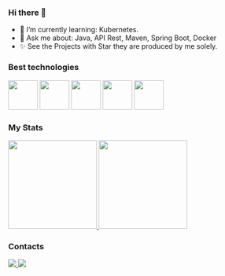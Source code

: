 ### Hi there 👋

- 🌱 I’m currently learning: Kubernetes.
- 💬 Ask me about: Java, API Rest, Maven, Spring Boot, Docker
- ✨ See the Projects with Star they are produced by me solely.

### Best technologies

<div>
  <img src="https://cdn.jsdelivr.net/gh/devicons/devicon/icons/java/java-original-wordmark.svg" width="60"/>
  <img src="https://cdn.jsdelivr.net/gh/devicons/devicon/icons/spring/spring-plain-wordmark.svg" width="60"/>
  <img src="https://cdn.jsdelivr.net/gh/devicons/devicon/icons/mysql/mysql-original-wordmark.svg" width="60"/>       
  <img src="https://cdn.jsdelivr.net/gh/devicons/devicon/icons/apache/apache-original-wordmark.svg" width="60"/>
  <img src="https://cdn.jsdelivr.net/gh/devicons/devicon/icons/docker/docker-original-wordmark.svg" width="60"/>
</div>

### My Stats

<div>
  <a href="https://github.com/Henrique-Villarrazo">
     <img  height="180em" src="https://github-readme-stats.vercel.app/api/top-langs/?username=Henrique-Villarrazo&layout=compact&langs_count=7&theme=dark"/>
      <img height="180em" src="https://github-readme-stats.vercel.app/api?username=Henrique-      Villarrazo&show_icons=true&theme=dark&include_all_commits=true&count_private=true" />
  </a>
</div>

### Contacts

<div>
  <a href="https://www.linkedin.com/in/henrique-villarrazo-java/">
    <img src="https://img.shields.io/badge/LinkedIn-0077B5?style=for-the-badge&logo=linkedin&logoColor=white" />
  </a>
 <a href="https://www.instagram.com/h_villarrazo/">
    <img src="https://img.shields.io/badge/Instagram-E4405F?style=for-the-badge&logo=instagram&logoColor=white" />
  </a>
</div> 
